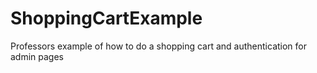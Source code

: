 # ShoppingCartExample
Professors example of how to do a shopping cart and authentication for admin pages

